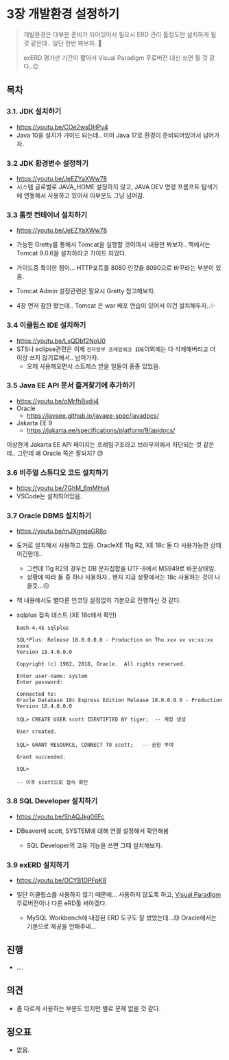 # 3장 개발환경 설정하기

>  개발환경은 대부분 준비가 되어있어서 필요시 ERD 관리 툴정도만 설치하게 될 것 같은데.. 일단 한번 봐보자..🎈
>
>  exERD 평가판 기간이 짧아서 Visual Paradigm 무료버전 대신 쓰면 될 것 같다..😉



## 목차

### 3.1. JDK 설치하기

* https://youtu.be/COe2wsDHPv4
* Java 10을 설치가 가이드 되는데.. 이미 Java 17로 환경이 준비되어있어서 넘어가자.



### 3.2 JDK 환경변수 설정하기

* https://youtu.be/JeEZYaXWw78
* 시스템 글로벌로 JAVA_HOME 설정하지 않고, JAVA DEV 명령 프롬프트 탐색기에 연동해서 사용하고 있어서 이부분도 그냥 넘어감.



### 3.3 톰캣 컨테이너 설치하기

* https://youtu.be/JeEZYaXWw78

* 가능한 Gretty를 통해서 Tomcat을 실행할 것이여서 내용만 봐보자..  책에서는 Tomcat 9.0.6을 설치하라고 가이드 되었다.

* 가이드중 특이한 점이... HTTP포트를 8080 인것을 8090으로 바꾸라는 부분이 있음.

* Tomcat Admin 설정관련은 필요시 Gretty 참고해보자.

* 4장 먼저 잠깐 봤는데.. Tomcat 은 war 배포 연습이 있어서 이건 설치해두자..✨

  



### 3.4 이클립스 IDE 설치하기

* https://youtu.be/LxQDbf2NoU0
* STS나 eclipse관련은 이제 `전자정부 프레임워크 IDE`이외에는 다 삭제해버리고 더 이상 쓰지 않기로해서.. 넘어가자.
  * 오래 사용해오면서 스트레스 받을 일들이 종종 있었음.



### 3.5 Java EE API 문서 즐겨찾기에 추가하기

* https://youtu.be/oMrfhBvdij4
* Oracle
  * https://javaee.github.io/javaee-spec/javadocs/
* Jakarta EE 9 
  * https://jakarta.ee/specifications/platform/9/apidocs/

이상한게 Jakarta EE API 페이지는 프레임구조라고 브라우저에서 차단되는 것 같은데.. 그런데 왜 Oracle 쪽은 잘되지? 😓



### 3.6 비주얼 스튜디오 코드 설치하기

* https://youtu.be/7GhM_6mMHu4
* VSCode는 설치되어있음.



### 3.7 Oracle DBMS 설치하기

* https://youtu.be/mJXgnqaGR8o

* 도커로 설치해서 사용하고 있음. OracleXE 11g R2, XE 18c 둘 다 사용가능한 상태이긴한데..

  * 그런데 11g R2의 경우는 DB 문자집합을 UTF-8에서 MS949로 바꾼상태임.
  * 상황에 따라 둘 중 하나 사용하자.. 왠지 지금 상황에서는 18c 사용하는 것이 나을듯...😑

* 책 내용에서도 별다른 인코딩 설정없이 기본으로 진행하신 것 같다.

* sqlplus 접속 테스트 (XE 18c에서 확인)

  ```
  bash-4.4$ sqlplus
  
  SQL*Plus: Release 18.0.0.0.0 - Production on Thu xxx xx xx:xx:xx xxxx
  Version 18.4.0.0.0
  
  Copyright (c) 1982, 2018, Oracle.  All rights reserved.
  
  Enter user-name: system
  Enter password:
  
  Connected to:
  Oracle Database 18c Express Edition Release 18.0.0.0.0 - Production
  Version 18.4.0.0.0
  
  SQL> CREATE USER scott IDENTIFIED BY tiger;  -- 계정 생성
  
  User created.
  
  SQL> GRANT RESOURCE, CONNECT TO scott;   -- 권한 부여
  
  Grant succeeded.
  
  SQL>
  
  -- 이후 scott으로 접속 확인
  ```

  



### 3.8 SQL Developer 설치하기

* https://youtu.be/ShAQJkg06Fc

* DBeaver에 scott, SYSTEM에 대해 연결 설정해서 확인해봄

  * SQL Developer의 고유 기능을 쓰면 그때 설치해보자.

  

  

### 3.9 exERD 설치하기

* https://youtu.be/OCYB1DPFpK8

* 일단 이클립스를 사용하지 않기 때문에... 사용하지 않도록 하고,  [Visual Paradigm](https://www.visual-paradigm.com/) 무료버전이나 다른 eRD툴 써야겠다. 

  * MySQL Workbench에 내장된 ERD 도구도 잘 썼었는데...😓 Oracle에서는 기본으로 제공을 안해주네...

  



## 진행

* ....



## 의견

* 좀 다르게 사용하는 부분도 있지만 별로 문제 없을 것 같다.

  

## 정오표

* 없음.
